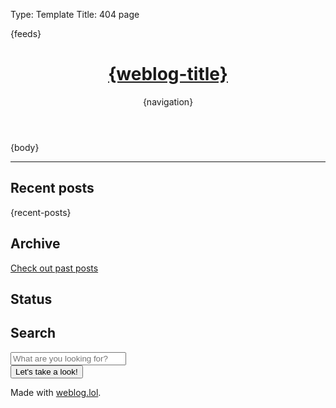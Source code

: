 Type: Template
Title: 404 page

<!DOCTYPE html>
<html lang="en">
<head>
<title>{weblog-title} {separator} {post-title}</title>
<meta charset="utf-8">
<meta name="viewport" content="width=device-width, initial-scale=1">
<meta name="theme-color" content="#bd93f9" />
{feeds}
<style>
    @import url('https://static.omg.lol/type/font-honey.css');
    @import url('https://static.omg.lol/type/font-lato-regular.css');
    @import url('https://static.omg.lol/type/font-lato-bold.css');
    @import url('https://static.omg.lol/type/font-lato-italic.css');
    @import url('https://static.omg.lol/type/font-md-io.css');
    @import url('https://static.omg.lol/type/fontawesome-free/css/all.css');
    @import url('https://utils.coryd.dev/blog.css');
</style>
<link rel="apple-touch-icon" sizes="76x76" href="https://utils.coryd.dev/apple-touch-icon.png" />
<link rel="icon" type="image/png" sizes="32x32" href="https://utils.coryd.dev/favicon-32x32.png" />
<link rel="icon" type="image/png" sizes="16x16" href="https://utils.coryd.dev/favicon-16x16.png" />
<script defer data-domain="cory.weblog.lol" src="https://utils.coryd.dev/script.67532e4133a4t4551aza.js"></script>
</head>
<body>
<header>
    <h1 class="weblog-title"><a href="/">{weblog-title}</a></h1>
    {navigation}
</header>
<main>
    <article>
        {body}
    </article>
    <hr />
    <div class="weblog-info">
        <div class="container background-cyan">
            <h2><i class="fa-solid fa-clock"></i> Recent posts</h2>
            {recent-posts}
        </div>
        <div class="container background-green">
            <h2><i class="fa-solid fa-archive"></i> Archive</h2>
            <p><a href="https://cory.weblog.lol/archive">Check out past posts</a></p>
        </div>
        <div class="container background-orange">
            <h2><i class="fa-solid fa-note-sticky"></i> Status</h2>
            <script src="https://status.lol/cory.js?time&link&pretty&no-emoji"></script>
        </div>
        <div class="container background-pink">
            <h2><i class="fa-solid fa-fw fa-magnifying-glass"></i> Search</h2>
            <form class="weblog-search" action="?" method="get">
                <input placeholder="What are you looking for?" type="text" name="search">
                <div class="weblog-search--submit-wrap">
                    <button type="submit">Let's take a look!</button>
                </div>
            </form>
        </div>
    </div>
</main>

<footer>
    <p>Made with <a href="https://weblog.lol">weblog.lol</a>.</p>
</footer>
</body>
</html>
